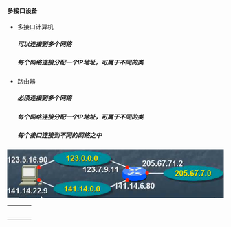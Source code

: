 #### 多接口设备

* 多接口计算机

  ##### 可以连接到多个网络

  ##### 每个网络连接分配一个IP地址，可属于不同的类

* 路由器

  ##### 必须连接到多个网络

  ##### 每个网络连接分配一个IP地址，可属于不同的类

  ##### 每个接口连接到不同的网络之中

![](/assets/18-5-13-1.png)



|  |  |  |  |
| :--- | :--- | :--- | :--- |
|  |  |  |  |
|  |  |  |  |
|  |  |  |  |
|  |  |  |  |
|  |  |  |  |
|  |  |  |  |



